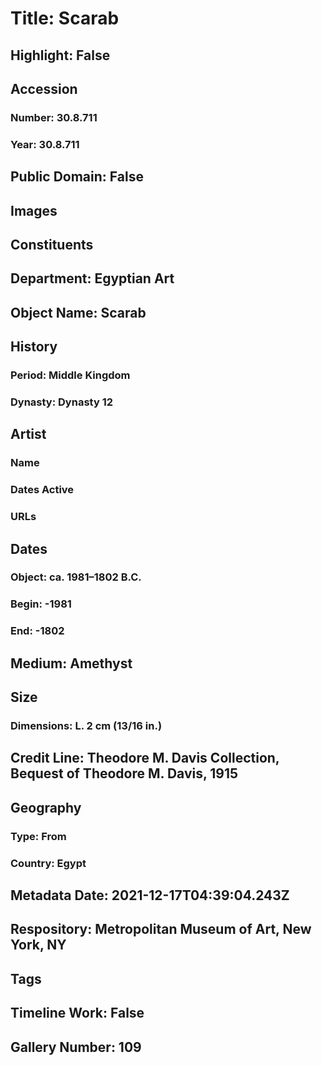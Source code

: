 # Title: Scarab
## Highlight: False
## Accession
### Number: 30.8.711
### Year: 30.8.711
## Public Domain: False
## Images
## Constituents
## Department: Egyptian Art
## Object Name: Scarab
## History
### Period: Middle Kingdom
### Dynasty: Dynasty 12
## Artist
### Name
### Dates Active
### URLs
## Dates
### Object: ca. 1981–1802 B.C.
### Begin: -1981
### End: -1802
## Medium: Amethyst
## Size
### Dimensions: L. 2 cm (13/16 in.)
## Credit Line: Theodore M. Davis Collection, Bequest of Theodore M. Davis, 1915
## Geography
### Type: From
### Country: Egypt
## Metadata Date: 2021-12-17T04:39:04.243Z
## Respository: Metropolitan Museum of Art, New York, NY
## Tags
## Timeline Work: False
## Gallery Number: 109